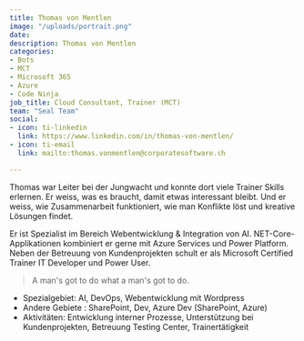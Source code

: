 ```yaml
---
title: Thomas von Mentlen
image: "/uploads/portrait.png"
date: 
description: Thomas von Mentlen
categories:
- Bots
- MCT
- Microsoft 365
- Azure
- Code Ninja
job_title: Cloud Consultant, Trainer (MCT)
team: "Seal Team"
social:
- icon: ti-linkedin
  link: https://www.linkedin.com/in/thomas-von-mentlen/
- icon: ti-email
  link: mailto:thomas.vonmentlen@corporatesoftware.ch

---
```

Thomas war Leiter bei der Jungwacht und konnte dort viele Trainer Skills erlernen. Er weiss, was es braucht, damit etwas interessant bleibt. Und er weiss, wie Zusammenarbeit funktioniert, wie man Konflikte löst und kreative Lösungen findet.

Er ist Spezialist im Bereich Webentwicklung & Integration von AI. NET-Core-Applikationen kombiniert er gerne mit Azure Services und Power Platform. Neben der Betreuung von Kundenprojekten schult er als Microsoft Certified Trainer IT Developer und Power User.

> A man's got to do what a man's got to do.

* Spezialgebiet: AI, DevOps, Webentwicklung mit Wordpress
* Andere Gebiete : SharePoint, Dev, Azure Dev (SharePoint, Azure)
* Aktivitäten: Entwicklung interner Prozesse, Unterstützung bei Kundenprojekten, Betreuung Testing Center, Trainertätigkeit